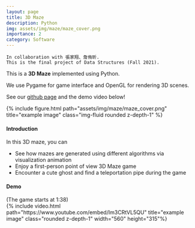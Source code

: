 ```yaml
---
layout: page
title: 3D Maze
description: Python
img: assets/img/maze/maze_cover.png
importance: 2
category: Software
---
```


    In collaboration with 張家翔、詹侑昕.
    This is the final project of Data Structures (Fall 2021).

<div class="row">
    <div class="col-sm-4 mt-3 mt-md-0">
        <p>This is a <b>3D Maze</b> implemented using Python. </p>
        <p>We use Pygame for game interface and OpenGL for rendering 3D scenes.</p>
        <p>See our <a href="https://github.com/Chenyungchin/Maze_Escape-3D">github page</a> and the demo video below!</p>
    </div>
    <div class="col-sm-8 mt-3 mt-md-0">
        {% include figure.html path="assets/img/maze/maze_cover.png" title="example image" class="img-fluid rounded z-depth-1" %}
    </div>
</div>
<h4><strong>Introduction</strong></h4>

In this 3D maze, you can
<ul>
    <li>See how mazes are generated using different algorithms via visualization animation</li>
    <li>Enjoy a first-person point of view 3D Maze game</li>
    <li>Encounter a cute ghost and find a teleportation pipe during the game</li>
</ul>

<h4><strong>Demo</strong></h4>
(The game starts at 1:38)
<div class="row">
    <div class="col-sm mt-3 mt-md-0">
        {% include video.html path="https://www.youtube.com/embed/Im3CRtVL5QU" title="example image" class="rounded z-depth-1" width="560" height="315"%}
    </div>
</div>
